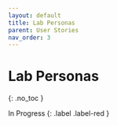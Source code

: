 ```yaml
---
layout: default
title: Lab Personas
parent: User Stories
nav_order: 3
---
```


# Lab Personas
{: .no_toc }

In Progress
{: .label .label-red }